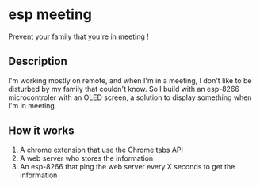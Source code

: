 # esp meeting

Prevent your family that you're in meeting !

## Description

I'm working mostly on remote, and when I'm in a meeting, I don't like to be disturbed by my family that couldn't know.
So I build with an esp-8266 microcontroler with an OLED screen, a solution to display something when I'm in meeting.

## How it works

1. A chrome extension that use the Chrome tabs API
2. A web server who stores the information
3. An esp-8266 that ping the web server every X seconds to get the information
